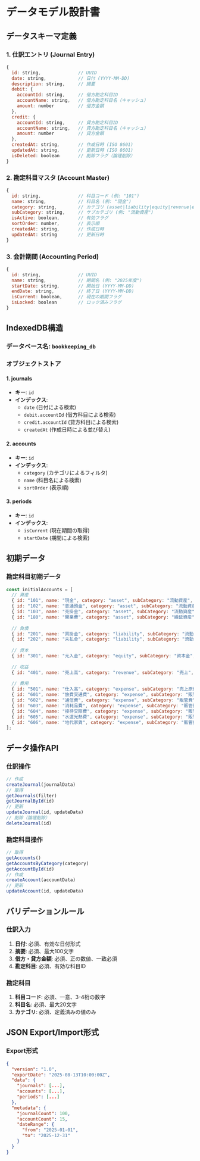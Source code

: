 # データモデル設計書

## データスキーマ定義

### 1. 仕訳エントリ (Journal Entry)
```javascript
{
  id: string,              // UUID
  date: string,            // 日付 (YYYY-MM-DD)
  description: string,     // 摘要
  debit: {
    accountId: string,     // 借方勘定科目ID
    accountName: string,   // 借方勘定科目名（キャッシュ）
    amount: number         // 借方金額
  },
  credit: {
    accountId: string,     // 貸方勘定科目ID
    accountName: string,   // 貸方勘定科目名（キャッシュ）
    amount: number         // 貸方金額
  },
  createdAt: string,       // 作成日時 (ISO 8601)
  updatedAt: string,       // 更新日時 (ISO 8601)
  isDeleted: boolean       // 削除フラグ（論理削除）
}
```

### 2. 勘定科目マスタ (Account Master)
```javascript
{
  id: string,              // 科目コード (例: "101")
  name: string,            // 科目名 (例: "現金")
  category: string,        // カテゴリ (asset|liability|equity|revenue|expense)
  subCategory: string,     // サブカテゴリ (例: "流動資産")
  isActive: boolean,       // 有効フラグ
  sortOrder: number,       // 表示順
  createdAt: string,       // 作成日時
  updatedAt: string        // 更新日時
}
```

### 3. 会計期間 (Accounting Period)
```javascript
{
  id: string,              // UUID
  name: string,            // 期間名 (例: "2025年度")
  startDate: string,       // 開始日 (YYYY-MM-DD)
  endDate: string,         // 終了日 (YYYY-MM-DD)
  isCurrent: boolean,      // 現在の期間フラグ
  isLocked: boolean        // ロック済みフラグ
}
```

## IndexedDB構造

### データベース名: `bookkeeping_db`

### オブジェクトストア

#### 1. journals
- **キー**: `id`
- **インデックス**:
  - `date` (日付による検索)
  - `debit.accountId` (借方科目による検索)
  - `credit.accountId` (貸方科目による検索)
  - `createdAt` (作成日時による並び替え)

#### 2. accounts
- **キー**: `id`
- **インデックス**:
  - `category` (カテゴリによるフィルタ)
  - `name` (科目名による検索)
  - `sortOrder` (表示順)

#### 3. periods
- **キー**: `id`
- **インデックス**:
  - `isCurrent` (現在期間の取得)
  - `startDate` (期間による検索)

## 初期データ

### 勘定科目初期データ
```javascript
const initialAccounts = [
  // 資産
  { id: "101", name: "現金", category: "asset", subCategory: "流動資産", sortOrder: 1 },
  { id: "102", name: "普通預金", category: "asset", subCategory: "流動資産", sortOrder: 2 },
  { id: "103", name: "売掛金", category: "asset", subCategory: "流動資産", sortOrder: 3 },
  { id: "180", name: "開業費", category: "asset", subCategory: "繰延資産", sortOrder: 10 },
  
  // 負債
  { id: "201", name: "買掛金", category: "liability", subCategory: "流動負債", sortOrder: 20 },
  { id: "202", name: "未払金", category: "liability", subCategory: "流動負債", sortOrder: 21 },
  
  // 資本
  { id: "301", name: "元入金", category: "equity", subCategory: "資本金", sortOrder: 30 },
  
  // 収益
  { id: "401", name: "売上高", category: "revenue", subCategory: "売上", sortOrder: 40 },
  
  // 費用
  { id: "501", name: "仕入高", category: "expense", subCategory: "売上原価", sortOrder: 50 },
  { id: "601", name: "旅費交通費", category: "expense", subCategory: "販管費", sortOrder: 60 },
  { id: "602", name: "通信費", category: "expense", subCategory: "販管費", sortOrder: 61 },
  { id: "603", name: "消耗品費", category: "expense", subCategory: "販管費", sortOrder: 62 },
  { id: "604", name: "接待交際費", category: "expense", subCategory: "販管費", sortOrder: 63 },
  { id: "605", name: "水道光熱費", category: "expense", subCategory: "販管費", sortOrder: 64 },
  { id: "606", name: "地代家賃", category: "expense", subCategory: "販管費", sortOrder: 65 },
];
```

## データ操作API

### 仕訳操作
```javascript
// 作成
createJournal(journalData)
// 取得
getJournals(filter)
getJournalById(id)
// 更新
updateJournal(id, updateData)
// 削除（論理削除）
deleteJournal(id)
```

### 勘定科目操作
```javascript
// 取得
getAccounts()
getAccountsByCategory(category)
getAccountById(id)
// 作成
createAccount(accountData)
// 更新
updateAccount(id, updateData)
```

## バリデーションルール

### 仕訳入力
1. **日付**: 必須、有効な日付形式
2. **摘要**: 必須、最大100文字
3. **借方・貸方金額**: 必須、正の数値、一致必須
4. **勘定科目**: 必須、有効な科目ID

### 勘定科目
1. **科目コード**: 必須、一意、3-4桁の数字
2. **科目名**: 必須、最大20文字
3. **カテゴリ**: 必須、定義済みの値のみ

## JSON Export/Import形式

### Export形式
```json
{
  "version": "1.0",
  "exportDate": "2025-08-13T10:00:00Z",
  "data": {
    "journals": [...],
    "accounts": [...],
    "periods": [...]
  },
  "metadata": {
    "journalCount": 100,
    "accountCount": 15,
    "dateRange": {
      "from": "2025-01-01",
      "to": "2025-12-31"
    }
  }
}
```